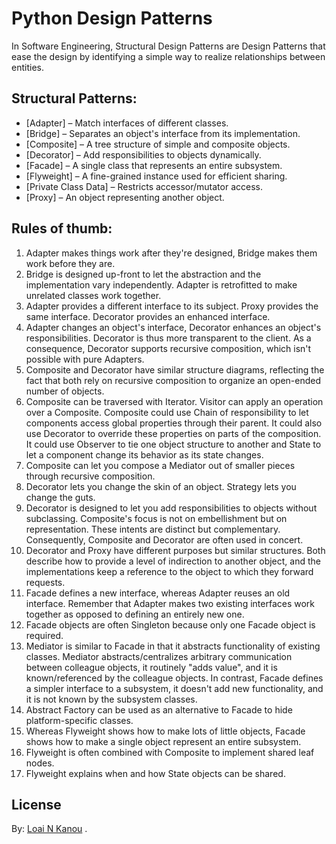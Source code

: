 # Python Design Patterns
In Software Engineering, Structural Design Patterns are Design Patterns that ease the design by identifying a simple way to realize relationships between entities.

## Structural Patterns:
- [Adapter] – Match interfaces of different classes.
- [Bridge] – Separates an object's interface from its implementation.
- [Composite] – A tree structure of simple and composite objects.
- [Decorator] – Add responsibilities to objects dynamically.
- [Facade] – A single class that represents an entire subsystem.
- [Flyweight] – A fine-grained instance used for efficient sharing.
- [Private Class Data] – Restricts accessor/mutator access.
- [Proxy] – An object representing another object.

## Rules of thumb:
1. Adapter makes things work after they're designed, Bridge makes them work before they are.
2. Bridge is designed up-front to let the abstraction and the implementation vary independently. Adapter is retrofitted to make unrelated classes work together.
3. Adapter provides a different interface to its subject. Proxy provides the same interface. Decorator provides an enhanced interface.
4. Adapter changes an object's interface, Decorator enhances an object's responsibilities. Decorator is thus more transparent to the client. As a consequence, Decorator supports recursive composition, which isn't possible with pure Adapters.
5. Composite and Decorator have similar structure diagrams, reflecting the fact that both rely on recursive composition to organize an open-ended number of objects.
6. Composite can be traversed with Iterator. Visitor can apply an operation over a Composite. Composite could use Chain of responsibility to let components access global properties through their parent. It could also use Decorator to override these properties on parts of the composition. It could use Observer to tie one object structure to another and State to let a component change its behavior as its state changes.
7. Composite can let you compose a Mediator out of smaller pieces through recursive composition.
8. Decorator lets you change the skin of an object. Strategy lets you change the guts.
9. Decorator is designed to let you add responsibilities to objects without subclassing. Composite's focus is not on embellishment but on representation. These intents are distinct but complementary. Consequently, Composite and Decorator are often used in concert.
10. Decorator and Proxy have different purposes but similar structures. Both describe how to provide a level of indirection to another object, and the implementations keep a reference to the object to which they forward requests.
11. Facade defines a new interface, whereas Adapter reuses an old interface. Remember that Adapter makes two existing interfaces work together as opposed to defining an entirely new one.
12. Facade objects are often Singleton because only one Facade object is required.
13. Mediator is similar to Facade in that it abstracts functionality of existing classes. Mediator abstracts/centralizes arbitrary communication between colleague objects, it routinely "adds value", and it is known/referenced by the colleague objects. In contrast, Facade defines a simpler interface to a subsystem, it doesn't add new functionality, and it is not known by the subsystem classes.
14. Abstract Factory can be used as an alternative to Facade to hide platform-specific classes.
15. Whereas Flyweight shows how to make lots of little objects, Facade shows how to make a single object represent an entire subsystem.
16. Flyweight is often combined with Composite to implement shared leaf nodes.
17. Flyweight explains when and how State objects can be shared.


## License
By: [Loai N Kanou](http://loai.xyz/) .
